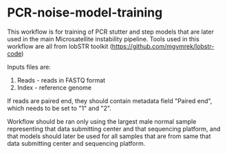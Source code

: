 # PCR-noise-model-training
This workflow is for training of PCR stutter and step models that are later used in the main Microsatellite instability pipeline. Tools used in this workflow are all from lobSTR toolkit (https://github.com/mgymrek/lobstr-code)

Inputs files are:
1. Reads - reads in FASTQ format
2. Index - reference genome

If reads are paired end, they should contain metadata field "Paired end", which needs to be set to "1" and "2".

Workflow should be ran only using the largest male normal sample representing that data submitting center and that sequencing platform, and that models should later be used for all samples that are from same that data submitting center and sequencing platform.

